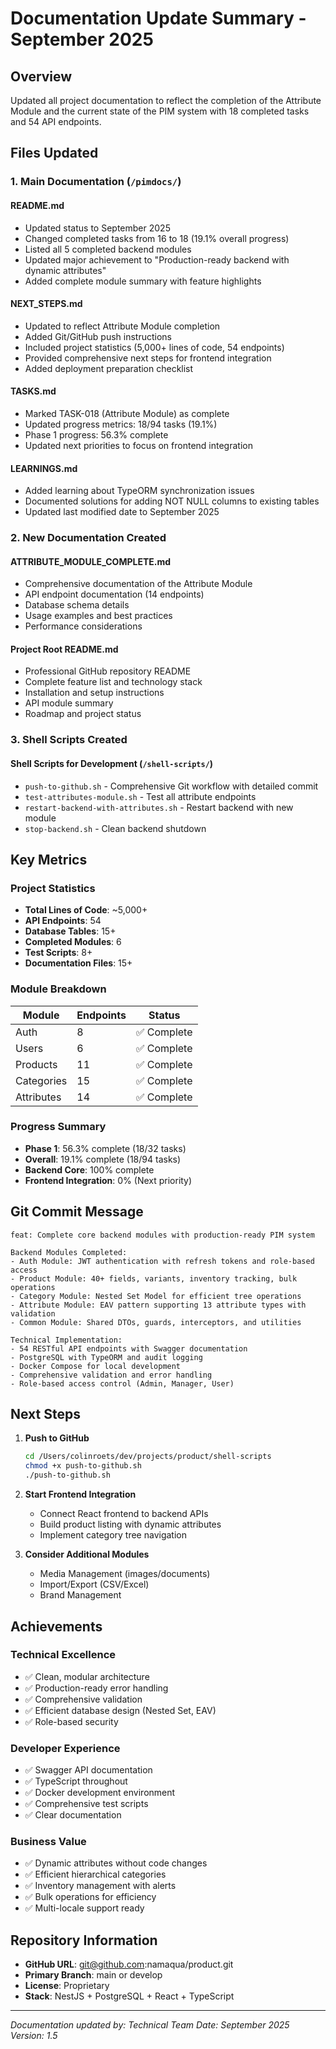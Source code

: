 # Documentation Update Summary - September 2025

## Overview
Updated all project documentation to reflect the completion of the Attribute Module and the current state of the PIM system with 18 completed tasks and 54 API endpoints.

## Files Updated

### 1. Main Documentation (`/pimdocs/`)

#### README.md
- Updated status to September 2025
- Changed completed tasks from 16 to 18 (19.1% overall progress)
- Listed all 5 completed backend modules
- Updated major achievement to "Production-ready backend with dynamic attributes"
- Added complete module summary with feature highlights

#### NEXT_STEPS.md
- Updated to reflect Attribute Module completion
- Added Git/GitHub push instructions
- Included project statistics (5,000+ lines of code, 54 endpoints)
- Provided comprehensive next steps for frontend integration
- Added deployment preparation checklist

#### TASKS.md
- Marked TASK-018 (Attribute Module) as complete
- Updated progress metrics: 18/94 tasks (19.1%)
- Phase 1 progress: 56.3% complete
- Updated next priorities to focus on frontend integration

#### LEARNINGS.md
- Added learning about TypeORM synchronization issues
- Documented solutions for adding NOT NULL columns to existing tables
- Updated last modified date to September 2025

### 2. New Documentation Created

#### ATTRIBUTE_MODULE_COMPLETE.md
- Comprehensive documentation of the Attribute Module
- API endpoint documentation (14 endpoints)
- Database schema details
- Usage examples and best practices
- Performance considerations

#### Project Root README.md
- Professional GitHub repository README
- Complete feature list and technology stack
- Installation and setup instructions
- API module summary
- Roadmap and project status

### 3. Shell Scripts Created

#### Shell Scripts for Development (`/shell-scripts/`)
- `push-to-github.sh` - Comprehensive Git workflow with detailed commit
- `test-attributes-module.sh` - Test all attribute endpoints
- `restart-backend-with-attributes.sh` - Restart backend with new module
- `stop-backend.sh` - Clean backend shutdown

## Key Metrics

### Project Statistics
- **Total Lines of Code**: ~5,000+
- **API Endpoints**: 54
- **Database Tables**: 15+
- **Completed Modules**: 6
- **Test Scripts**: 8+
- **Documentation Files**: 15+

### Module Breakdown
| Module | Endpoints | Status |
|--------|-----------|--------|
| Auth | 8 | ✅ Complete |
| Users | 6 | ✅ Complete |
| Products | 11 | ✅ Complete |
| Categories | 15 | ✅ Complete |
| Attributes | 14 | ✅ Complete |

### Progress Summary
- **Phase 1**: 56.3% complete (18/32 tasks)
- **Overall**: 19.1% complete (18/94 tasks)
- **Backend Core**: 100% complete
- **Frontend Integration**: 0% (Next priority)

## Git Commit Message

```
feat: Complete core backend modules with production-ready PIM system

Backend Modules Completed:
- Auth Module: JWT authentication with refresh tokens and role-based access
- Product Module: 40+ fields, variants, inventory tracking, bulk operations
- Category Module: Nested Set Model for efficient tree operations
- Attribute Module: EAV pattern supporting 13 attribute types with validation
- Common Module: Shared DTOs, guards, interceptors, and utilities

Technical Implementation:
- 54 RESTful API endpoints with Swagger documentation
- PostgreSQL with TypeORM and audit logging
- Docker Compose for local development
- Comprehensive validation and error handling
- Role-based access control (Admin, Manager, User)
```

## Next Steps

1. **Push to GitHub**
   ```bash
   cd /Users/colinroets/dev/projects/product/shell-scripts
   chmod +x push-to-github.sh
   ./push-to-github.sh
   ```

2. **Start Frontend Integration**
   - Connect React frontend to backend APIs
   - Build product listing with dynamic attributes
   - Implement category tree navigation

3. **Consider Additional Modules**
   - Media Management (images/documents)
   - Import/Export (CSV/Excel)
   - Brand Management

## Achievements

### Technical Excellence
- ✅ Clean, modular architecture
- ✅ Production-ready error handling
- ✅ Comprehensive validation
- ✅ Efficient database design (Nested Set, EAV)
- ✅ Role-based security

### Developer Experience
- ✅ Swagger API documentation
- ✅ TypeScript throughout
- ✅ Docker development environment
- ✅ Comprehensive test scripts
- ✅ Clear documentation

### Business Value
- ✅ Dynamic attributes without code changes
- ✅ Efficient hierarchical categories
- ✅ Inventory management with alerts
- ✅ Bulk operations for efficiency
- ✅ Multi-locale support ready

## Repository Information

- **GitHub URL**: git@github.com:namaqua/product.git
- **Primary Branch**: main or develop
- **License**: Proprietary
- **Stack**: NestJS + PostgreSQL + React + TypeScript

---

*Documentation updated by: Technical Team*
*Date: September 2025*
*Version: 1.5*
